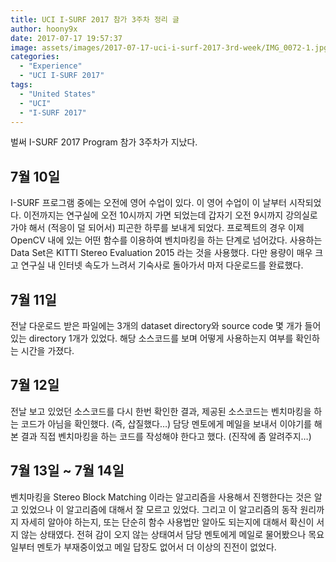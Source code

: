 ```yaml
---
title: UCI I-SURF 2017 참가 3주차 정리 글
author: hoony9x
date: 2017-07-17 19:57:37
image: assets/images/2017-07-17-uci-i-surf-2017-3rd-week/IMG_0072-1.jpg
categories:
  - "Experience"
  - "UCI I-SURF 2017"
tags:
  - "United States"
  - "UCI"
  - "I-SURF 2017"
---
```


벌써 I-SURF 2017 Program 참가 3주차가 지났다.

## 7월 10일

I-SURF 프로그램 중에는 오전에 영어 수업이 있다. 이 영어 수업이 이 날부터 시작되었다. 이전까지는 연구실에 오전 10시까지 가면 되었는데 갑자기 오전 9시까지 강의실로 가야 해서 (적응이 덜 되어서) 피곤한 하루를 보내게 되었다. 프로젝트의 경우 이제 OpenCV 내에 있는 어떤 함수를 이용하여 벤치마킹을 하는 단계로 넘어갔다. 사용하는 Data Set은 KITTI Stereo Evaluation 2015 라는 것을 사용했다. 다만 용량이 매우 크고 연구실 내 인터넷 속도가 느려서 기숙사로 돌아가서 마저 다운로드를 완료했다.

## 7월 11일

전날 다운로드 받은 파일에는 3개의 dataset directory와 source code 몇 개가 들어있는 directory 1개가 있었다. 해당 소스코드를 보며 어떻게 사용하는지 여부를 확인하는 시간을 가졌다.

## 7월 12일

전날 보고 있었던 소스코드를 다시 한번 확인한 결과, 제공된 소스코드는 벤치마킹을 하는 코드가 아님을 확인했다. (즉, 삽질했다…) 담당 멘토에게 메일을 보내서 이야기를 해 본 결과 직접 벤치마킹을 하는 코드를 작성해야 한다고 했다. (진작에 좀 알려주지…)

## 7월 13일 ~ 7월 14일

벤치마킹을 Stereo Block Matching 이라는 알고리즘을 사용해서 진행한다는 것은 알고 있었으나 이 알고리즘에 대해서 잘 모르고 있었다. 그리고 이 알고리즘의 동작 원리까지 자세히 알아야 하는지, 또는 단순히 함수 사용법만 알아도 되는지에 대해서 확신이 서지 않는 상태였다. 전혀 감이 오지 않는 상태여서 담당 멘토에게 메일로 물어봤으나 목요일부터 멘토가 부재중이었고 메일 답장도 없어서 더 이상의 진전이 없었다.
